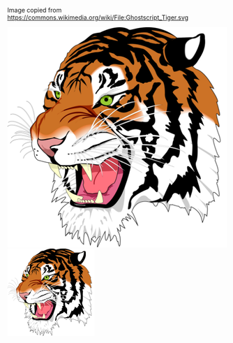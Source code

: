 Image copied from https://commons.wikimedia.org/wiki/File:Ghostscript_Tiger.svg



![Ghostscript Tiger as SVG](Ghostscript_Tiger.svg)
![Ghostscript Tiger as PNG](200px-Ghostscript_Tiger.svg.png)


